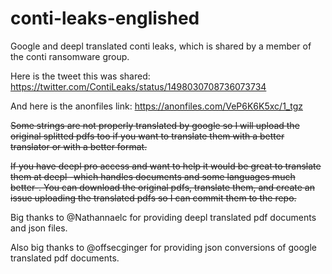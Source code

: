 # conti-leaks-englished
Google and deepl translated conti leaks, which is shared by a member of the conti ransomware group.

Here is the tweet this was shared: https://twitter.com/ContiLeaks/status/1498030708736073734

And here is the anonfiles link: https://anonfiles.com/VeP6K6K5xc/1_tgz

~~Some strings are not properly translated by google so I will upload the original splitted pdfs too if you want to translate them with a better translator or with a better format.~~

~~If you have deepl pro access and want to help it would be great to translate them at deepl -which handles documents and some languages much better-. You can download the original pdfs, translate them, and create an issue uploading the translated pdfs so I can commit them to the repo.~~

Big thanks to @Nathannaelc for providing deepl translated pdf documents and json files.

Also big thanks to @offsecginger for providing json conversions of google translated pdf documents.
